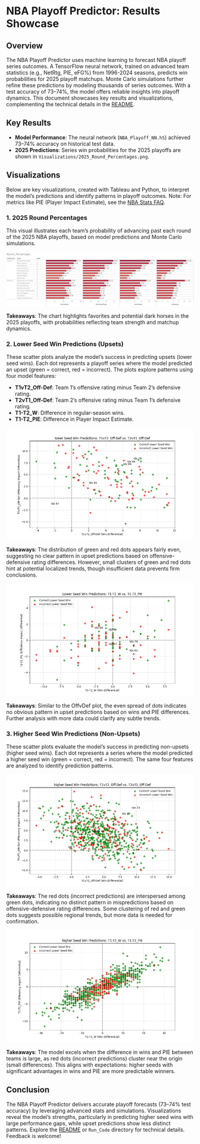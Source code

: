 # NBA Playoff Predictor: Results Showcase

## Overview
The NBA Playoff Predictor uses machine learning to forecast NBA playoff series outcomes. A TensorFlow neural network, trained on advanced team statistics (e.g., NetRtg, PIE, eFG%) from 1996-2024 seasons, predicts win probabilities for 2025 playoff matchups. Monte Carlo simulations further refine these predictions by modeling thousands of series outcomes. With a test accuracy of 73–74%, the model offers reliable insights into playoff dynamics. This document showcases key results and visualizations, complementing the technical details in the [README](README.md).

## Key Results
- **Model Performance**: The neural network (`NBA_Playoff_NN.h5`) achieved 73–74% accuracy on historical test data.
- **2025 Predictions**: Series win probabilities for the 2025 playoffs are shown in `Visualizations/2025_Round_Percentages.png`.

## Visualizations
Below are key visualizations, created with Tableau and Python, to interpret the model’s predictions and identify patterns in playoff outcomes. Note: For metrics like PIE (Player Impact Estimate), see the [NBA Stats FAQ](https://www.nba.com/stats/help/faq).

### 1. 2025 Round Percentages
This visual illustrates each team’s probability of advancing past each round of the 2025 NBA playoffs, based on model predictions and Monte Carlo simulations.

![2025 Round Percentages](Visualizations/2025_Round_Percentages.png)

**Takeaways**: The chart highlights favorites and potential dark horses in the 2025 playoffs, with probabilities reflecting team strength and matchup dynamics.

### 2. Lower Seed Win Predictions (Upsets)
These scatter plots analyze the model’s success in predicting upsets (lower seed wins). Each dot represents a playoff series where the model predicted an upset (green = correct, red = incorrect). The plots explore patterns using four model features: 
- **T1vT2_Off-Def**: Team 1’s offensive rating minus Team 2’s defensive rating.
- **T2vT1_Off-Def**: Team 2’s offensive rating minus Team 1’s defensive rating.
- **T1-T2_W**: Difference in regular-season wins.
- **T1-T2_PIE**: Difference in Player Impact Estimate.

![Lower Seed Win Predictions: Offense vs. Defense](Visualizations/Lower_Seed_Win_Predictions_OffvDef.png)

**Takeaways**: The distribution of green and red dots appears fairly even, suggesting no clear pattern in upset predictions based on offensive-defensive rating differences. However, small clusters of green and red dots hint at potential localized trends, though insufficient data prevents firm conclusions.

![Lower Seed Win Predictions: Wins vs. PIE](Visualizations/Lower_Seed_Win_Predictions_WvPIE.png)

**Takeaways**: Similar to the OffvDef plot, the even spread of dots indicates no obvious pattern in upset predictions based on wins and PIE differences. Further analysis with more data could clarify any subtle trends.

### 3. Higher Seed Win Predictions (Non-Upsets)
These scatter plots evaluate the model’s success in predicting non-upsets (higher seed wins). Each dot represents a series where the model predicted a higher seed win (green = correct, red = incorrect). The same four features are analyzed to identify prediction patterns.

![Higher Seed Win Predictions: Offense vs. Defense](Visualizations/higher_Seed_Win_Predictions_OffvDef.png)

**Takeaways**: The red dots (incorrect predictions) are interspersed among green dots, indicating no distinct pattern in mispredictions based on offensive-defensive rating differences. Some clustering of red and green dots suggests possible regional trends, but more data is needed for confirmation.

![Higher Seed Win Predictions: Wins vs. PIE](Visualizations/higher_Seed_Win_Predictions_WvPIE.png)

**Takeaways**: The model excels when the difference in wins and PIE between teams is large, as red dots (incorrect predictions) cluster near the origin (small differences). This aligns with expectations: higher seeds with significant advantages in wins and PIE are more predictable winners.

## Conclusion
The NBA Playoff Predictor delivers accurate playoff forecasts (73–74% test accuracy) by leveraging advanced stats and simulations. Visualizations reveal the model’s strengths, particularly in predicting higher seed wins with large performance gaps, while upset predictions show less distinct patterns. Explore the [README](README.md) or `Run_Code` directory for technical details. Feedback is welcome!
